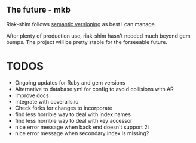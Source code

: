 ## The future - mkb

Riak-shim follows [semantic versioning](http://semver.org) as best I can
manage.

After plenty of production use, riak-shim hasn't needed much beyond
gem bumps. The project will be pretty stable for the forseeable
future.

# TODOS

- Ongoing updates for Ruby and gem versions
- Alternative to database.yml for config to avoid collisions with AR
- Improve docs
- Integrate with coveralls.io
- Check forks for changes to incorporate
- find less horrible way to deal with index names
- find less horrible way to deal with key accessor
- nice error message when back end doesn't support 2i
- nice error message when secondary index is missing?
